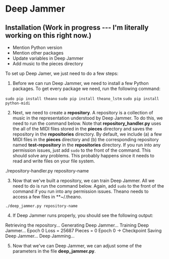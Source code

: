 # Deep Jammer

## Installation (Work in progress --- I'm literally working on this right now.)

* Mention Python version
* Mention other packages
* Update variables in Deep Jammer
* Add music to the pieces directory

To set up Deep Jamer, we just need to do a few steps:

1. Before we can run Deep Jammer, we need to install a few Python packages. To get every package we need, run the following command:

`sudo pip install theano`
`sudo pip install theano_lstm`
`sudo pip install python-midi`

2. Next, we need to create a **repository**. A repository is a collection of music in the representation understood by Deep Jammer. To do this, we need to run the command below. Note that **repository_handler.py** uses the all of the MIDI files stored in the **pieces** directory and saves the repository in the **repositories** directory. By default, we include (a) a few MIDI files in the **pieces** directory and (b) the corresponding repository named **test-repository** in the **repositories** directory. If you run into any permission issues, just add `sudo` to the front of the command. This should solve any problems. This probably happens since it needs to read and write files on your file system.

 ./repository-handler.py repository-name
 
3. Now that we've built a repository, we can train Deep Jammer. All we need to do is run the command below. Again, add `sudo` to the front of the command if you run into any permission issues. Theano needs to access a few files in **~/.theano.

`./deep_jammer.py repository-name`

4. If Deep Jammer runs properly, you should see the following output:

Retrieving the repository...
Generating Deep Jammer...
Training Deep Jammer...
Epoch 0
    Loss = 25687
    Pieces = 0
Epoch 0 -> Checkpoint
Saving Deep Jammer...
Deep Jamming...

5. Now that we've can Deep Jammer, we can adjust some of the parameters in the file **deep_jammer.py**.
